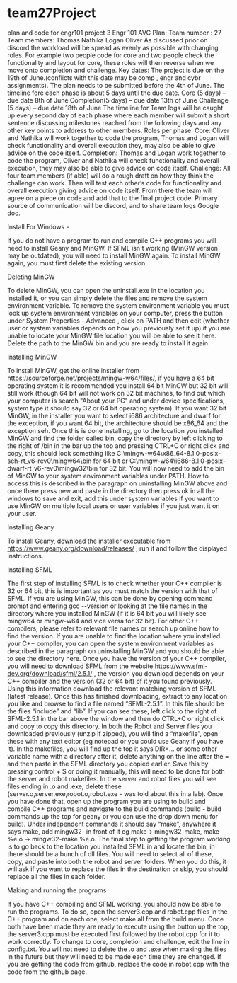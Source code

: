 # team27Project
plan and code for engr101 project 3
Engr 101 AVC Plan:
Team number : 27
Team members:
Thomas 
Nathika 
Logan
Oliver
As discussed prior on discord the workload will be spread as evenly as possible with changing roles. For example two people code for core and two people check the functionality and layout for core, these roles will then reverse when we move onto completion and challenge.
Key dates: 
The project is due on the 19th of June.(conflicts with this date may be comp , engr and cybr assignments).
The plan needs to be submitted before the 4th of June.
The timeline fore each phase is about 5 days until the due date.
Core (5 days) – due date 8th of June
Completion(5 days) – due date 13th of June
Challenge (5 days) – due date 18th of June
The timeline for Team logs will be caught up every second day of each phase where each member will submit a short sentence discussing milestones reached from the following days and any other key points to address to other members.
Roles per phase:
Core: Oliver and Nathika will work together to code the program, Thomas and Logan will check functionality and overall execution they, may also be able to give advice on the code itself.
Completion: Thomas and Logan work together to code the program, Oliver and Nathika will check functionality and overall execution, they may also be able to give advice on code itself.
Challenge: All four team members (if able) will do a rough draft on how they think the challenge can work. Then will test each other’s code for functionality and overall execution giving advice on code itself. From there the team will agree on a piece on code and add that to the final project code.
Primary source of communication will be discord, and to share team logs Google doc.

Install
For Windows -

If you do not have a program to run and compile C++ programs you will need to install Geany and MinGW. If SFML isn't working (MinGW version may be outdated), you will need to install MinGW again. To install MinGW again, you must first delete the existing version. 


Deleting MinGW

To delete MinGW, you can open the uninstall.exe in the location you installed it, or you can simply delete the files and remove the system environment variable. To remove the system environment variable you must look up system environment variables on your computer, press the button under System Properties - Advanced , click on PATH and then edit (whether user or system variables depends on how you previously set it up) if you are unable to locate your MinGW file location you will be able to see it here. Delete the path to the MinGW bin and you are ready to install it again.


Installing MinGW

To install MinGW, get the online installer from https://sourceforge.net/projects/mingw-w64/files/, if you have a 64 bit operating system it is recommended you install 64 bit MinGW but 32 bit will still work (though 64 bit will not work on 32 bit machines, to find out which your computer is search "About your PC" and under device specifications, system type it should say 32 or 64 bit operating system). If you want 32 bit MinGW, in the installer you want to select i686 architecture and dwarf for the exception, if you want 64 bit, the architecture should be x86_64 and the exception seh. Once this is done installing, go to the location you installed MinGW and find the folder called bin, copy the directory by left clicking to the right of /bin in the bar up the top and pressing CTRL+C or right click and copy, this should look something like C:\mingw-w64\x86_64-8.1.0-posix-seh-rt_v6-rev0\mingw64\bin for 64 bit or C:\mingw-w64\i686-8.1.0-posix-dwarf-rt_v6-rev0\mingw32\bin for 32 bit. You will now need to add the bin of MinGW to your system environment variables under PATH. How to access this is described in the paragraph on uninstalling MinGW above and once there press new and paste in the directory then press ok in all the windows to save and exit, add this under system variables if you want to use MinGW on multiple local users or user variables if you just want it on your user.


Installing Geany

To install Geany, download the installer executable from https://www.geany.org/download/releases/ , run it and follow the displayed instructions.


Installing SFML

The first step of installing SFML is to check whether your C++ compiler is 32 or 64 bit, this is important as you must match the version with that of SFML. If you are using MinGW, this can be done by opening command prompt and entering gcc --version or looking at the file names in the directory where you installed MinGW (if it is 64 bit you will likely see mingw64 or mingw-w64 and vice versa for 32 bit). For other C++ compilers, please refer to relevant file names or search up online how to find the version. If you are unable to find the location where you installed your C++ compiler, you can open the system environment variables as described in the paragraph on uninstalling MinGW and you should be able to see the directory here. Once you have the version of your C++ compiler, you will need to download SFML from the website https://www.sfml-dev.org/download/sfml/2.5.1/ , the version you download depends on your C++ compiler and the version (32 or 64 bit)
of it you found previously. Using this information download the relevant matching version of SFML (latest release). Once this has finished downloading, extract to any location you like and browse to find a file named “SFML-2.5.1”.  In this file should be the files “include” and “lib”. If you can see these, left click to the right of SFML-2.5.1 in the bar above the window and then do CTRL+C or right click and copy to copy this directory. In both the Robot and Server files you downloaded previously (unzip if zipped), you will find a “makefile”, open these with any text editor (eg notepad or you could use Geany if you have it). In the makefiles, you will find up the top it says DIR=... or some other variable name with a directory after it, delete anything on the line after the = and then paste in the SFML directory you copied earlier. Save this by pressing control + S or doing it manually, this will need to be done for both the server and robot makefiles. In the server and robot files you will see files ending in .o and .exe, delete these (server.o,server.exe,robot.o,robot.exe - was told about this in a lab). Once you have done that, open up the program you are using to build and compile C++ programs and navigate to the build commands (build - build commands up the top for geany or you can use the drop down menu for build). Under independent commands it should say “make”, anywhere it says make, add mingw32- in front of it eg make-> mingw32-make, make %e.o -> mingw32-make %e.o. The final step to getting the program working is to go back to the location you installed SFML in and locate the bin, in there should be a bunch of dll files. You will need to select all of these, copy, and paste into both the robot and server folders. When you do this, it will ask if you want to replace the files in the destination or skip, you should replace all the files in each folder.


Making and running the programs

If you have C++ compiling and SFML working, you should now be able to run the programs. To do so, open the server3.cpp and robot.cpp files in the C++ program and on each one, select make all from the build menu. Once both have been made they are ready to execute using the button up the top, the server3.cpp must be executed first followed by the robot.cpp for it to work correctly. To change to core, completion and challenge, edit the line in config.txt. You will not need to delete the .o and .exe when making the files in the future but they will need to be made each time they are changed. If you are getting the code from github, replace the code in robot.cpp with the code from the github page.



